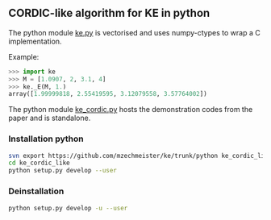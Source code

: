## CORDIC-like algorithm for KE in python

The python module [ke.py](ke.py) is vectorised and uses numpy-ctypes to wrap a C implementation.

Example:

```python
>>> import ke
>>> M = [1.0907, 2, 3.1, 4]
>>> ke._E(M, 1.)
array([1.99999818, 2.55419595, 3.12079558, 3.57764002])
```

The python module [ke_cordic.py](ke_cordic.py) hosts the demonstration codes from the paper and is standalone.


### Installation python
```bash
svn export https://github.com/mzechmeister/ke/trunk/python ke_cordic_like
cd ke_cordic_like
python setup.py develop --user
```

### Deinstallation

```bash
python setup.py develop -u --user
```
